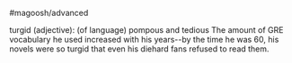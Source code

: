 #magoosh/advanced

turgid (adjective): (of language) pompous and tedious 
The amount of GRE vocabulary he used increased with his years--by the time he was 60, his novels were 
so turgid that even his diehard fans refused to read them. 
